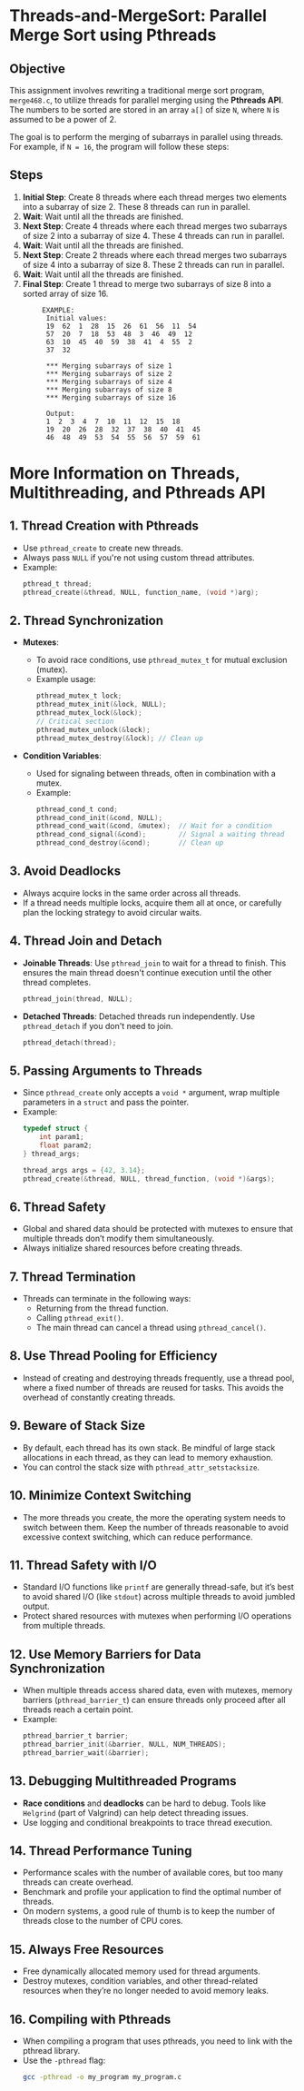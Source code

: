 # Threads-and-MergeSort: Parallel Merge Sort using Pthreads

## Objective
This assignment involves rewriting a traditional merge sort program, `merge468.c`, to utilize threads for parallel merging using the **Pthreads API**. The numbers to be sorted are stored in an array `a[]` of size `N`, where `N` is assumed to be a power of 2.

The goal is to perform the merging of subarrays in parallel using threads. For example, if `N = 16`, the program will follow these steps:

## Steps

1. **Initial Step**: Create 8 threads where each thread merges two elements into a subarray of size 2. These 8 threads can run in parallel.
2. **Wait**: Wait until all the threads are finished.
3. **Next Step**: Create 4 threads where each thread merges two subarrays of size 2 into a subarray of size 4. These 4 threads can run in parallel.
4. **Wait**: Wait until all the threads are finished.
5. **Next Step**: Create 2 threads where each thread merges two subarrays of size 4 into a subarray of size 8. These 2 threads can run in parallel.
6. **Wait**: Wait until all the threads are finished.
7. **Final Step**: Create 1 thread to merge two subarrays of size 8 into a sorted array of size 16.

```
        EXAMPLE:
         Initial values:
         19  62  1  28  15  26  61  56  11  54 
         57  20  7  18  53  48  3  46  49  12 
         63  10  45  40  59  38  41  4  55  2 
         37  32

         *** Merging subarrays of size 1
         *** Merging subarrays of size 2
         *** Merging subarrays of size 4
         *** Merging subarrays of size 8
         *** Merging subarrays of size 16

         Output:
         1  2  3  4  7  10  11  12  15  18 
         19  20  26  28  32  37  38  40  41  45 
         46  48  49  53  54  55  56  57  59  61
```

# More Information on Threads, Multithreading, and Pthreads API

## 1. **Thread Creation with Pthreads**
   - Use `pthread_create` to create new threads.
   - Always pass `NULL` if you're not using custom thread attributes.
   - Example:
     ```c
     pthread_t thread;
     pthread_create(&thread, NULL, function_name, (void *)arg);
     ```

## 2. **Thread Synchronization**
   - **Mutexes**:
     - To avoid race conditions, use `pthread_mutex_t` for mutual exclusion (mutex).
     - Example usage:
       ```c
       pthread_mutex_t lock;
       pthread_mutex_init(&lock, NULL);
       pthread_mutex_lock(&lock);
       // Critical section
       pthread_mutex_unlock(&lock);
       pthread_mutex_destroy(&lock); // Clean up
       ```

   - **Condition Variables**:
     - Used for signaling between threads, often in combination with a mutex.
     - Example:
       ```c
       pthread_cond_t cond;
       pthread_cond_init(&cond, NULL);
       pthread_cond_wait(&cond, &mutex);  // Wait for a condition
       pthread_cond_signal(&cond);        // Signal a waiting thread
       pthread_cond_destroy(&cond);       // Clean up
       ```

## 3. **Avoid Deadlocks**
   - Always acquire locks in the same order across all threads.
   - If a thread needs multiple locks, acquire them all at once, or carefully plan the locking strategy to avoid circular waits.

## 4. **Thread Join and Detach**
   - **Joinable Threads**: Use `pthread_join` to wait for a thread to finish. This ensures the main thread doesn't continue execution until the other thread completes.
     ```c
     pthread_join(thread, NULL);
     ```
   - **Detached Threads**: Detached threads run independently. Use `pthread_detach` if you don't need to join.
     ```c
     pthread_detach(thread);
     ```

## 5. **Passing Arguments to Threads**
   - Since `pthread_create` only accepts a `void *` argument, wrap multiple parameters in a `struct` and pass the pointer.
   - Example:
     ```c
     typedef struct {
         int param1;
         float param2;
     } thread_args;

     thread_args args = {42, 3.14};
     pthread_create(&thread, NULL, thread_function, (void *)&args);
     ```

## 6. **Thread Safety**
   - Global and shared data should be protected with mutexes to ensure that multiple threads don’t modify them simultaneously.
   - Always initialize shared resources before creating threads.

## 7. **Thread Termination**
   - Threads can terminate in the following ways:
     - Returning from the thread function.
     - Calling `pthread_exit()`.
     - The main thread can cancel a thread using `pthread_cancel()`.

## 8. **Use Thread Pooling for Efficiency**
   - Instead of creating and destroying threads frequently, use a thread pool, where a fixed number of threads are reused for tasks. This avoids the overhead of constantly creating threads.

## 9. **Beware of Stack Size**
   - By default, each thread has its own stack. Be mindful of large stack allocations in each thread, as they can lead to memory exhaustion.
   - You can control the stack size with `pthread_attr_setstacksize`.

## 10. **Minimize Context Switching**
   - The more threads you create, the more the operating system needs to switch between them. Keep the number of threads reasonable to avoid excessive context switching, which can reduce performance.

## 11. **Thread Safety with I/O**
   - Standard I/O functions like `printf` are generally thread-safe, but it’s best to avoid shared I/O (like `stdout`) across multiple threads to avoid jumbled output.
   - Protect shared resources with mutexes when performing I/O operations from multiple threads.

## 12. **Use Memory Barriers for Data Synchronization**
   - When multiple threads access shared data, even with mutexes, memory barriers (`pthread_barrier_t`) can ensure threads only proceed after all threads reach a certain point.
   - Example:
     ```c
     pthread_barrier_t barrier;
     pthread_barrier_init(&barrier, NULL, NUM_THREADS);
     pthread_barrier_wait(&barrier);
     ```

## 13. **Debugging Multithreaded Programs**
   - **Race conditions** and **deadlocks** can be hard to debug. Tools like `Helgrind` (part of Valgrind) can help detect threading issues.
   - Use logging and conditional breakpoints to trace thread execution.

## 14. **Thread Performance Tuning**
   - Performance scales with the number of available cores, but too many threads can create overhead.
   - Benchmark and profile your application to find the optimal number of threads.
   - On modern systems, a good rule of thumb is to keep the number of threads close to the number of CPU cores.

## 15. **Always Free Resources**
   - Free dynamically allocated memory used for thread arguments.
   - Destroy mutexes, condition variables, and other thread-related resources when they’re no longer needed to avoid memory leaks.

## 16. **Compiling with Pthreads**
   - When compiling a program that uses pthreads, you need to link with the pthread library.
   - Use the `-pthread` flag:
     ```bash
     gcc -pthread -o my_program my_program.c
     ```

